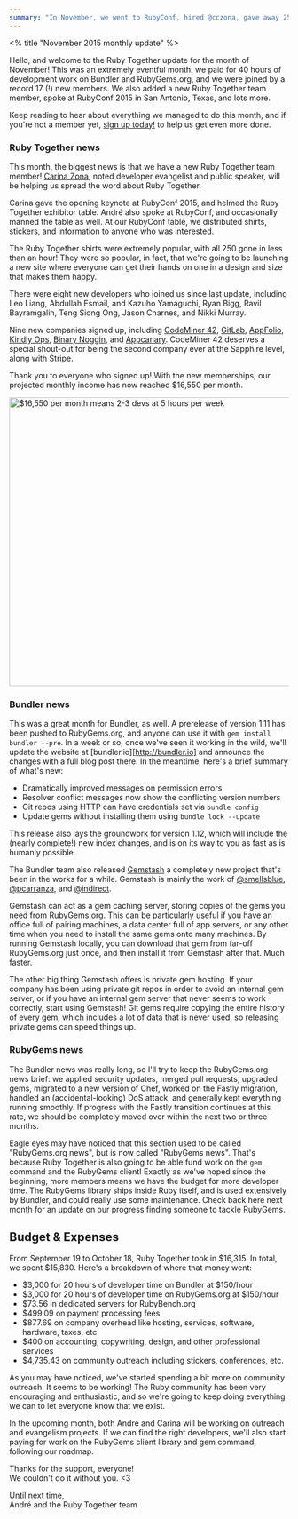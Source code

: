 ```yaml
---
summary: "In November, we went to RubyConf, hired @cczona, gave away 250 shirts, paid for 40 hours of developer work on Bundler and RubyGems.org. We also had 8 new developers and 9 new companies join as members!"
---
```

<% title "November 2015 monthly update" %>

Hello, and welcome to the Ruby Together update for the month of November! This was an extremely eventful month: we paid for 40 hours of development work on Bundler and RubyGems.org, and we were joined by a record 17 (!) new members. We also added a new Ruby Together team member, spoke at RubyConf 2015 in San Antonio, Texas, and lots more.

Keep reading to hear about everything we managed to do this month, and if you're not a member yet, [sign up today!][join] to help us get even more done. 

[join]: https://rubytogether.org/#join

### Ruby Together news

This month, the biggest news is that we have a new Ruby Together team member! [Carina Zona][cczona], noted developer evangelist and public speaker, will be helping us spread the word about Ruby Together.

Carina gave the opening keynote at RubyConf 2015, and helmed the Ruby Together exhibitor table. André also spoke at RubyConf, and occasionally manned the table as well. At our RubyConf table, we distributed shirts, stickers, and information to anyone who was interested.

[cczona]: https://twitter.com/cczona

The Ruby Together shirts were extremely popular, with all 250 gone in less than an hour! They were so popular, in fact, that we're going to be launching a new site where everyone can get their hands on one in a design and size that makes them happy.

There were eight new developers who joined us since last update, including Leo Liang, Abdullah Esmail, and Kazuho Yamaguchi, Ryan Bigg, Ravil Bayramgalin, Teng Siong Ong, Jason Charnes, and Nikki Murray.

Nine new companies signed up, including [CodeMiner 42](http://www.codeminer42.com/), [GitLab](https://about.gitlab.com/), [AppFolio](http://www.appfolioinc.com/), [Kindly Ops](https://www.kindlyops.com/), [Binary Noggin](http://binarynoggin.com/), and [Appcanary](https://appcanary.com/). CodeMiner 42 deserves a special shout-out for being the second company ever at the Sapphire level, along with Stripe.

Thank you to everyone who signed up! With the new memberships, our projected monthly income has now reached $16,550 per month.

<div class="clear"><img alt="$16,550 per month means 2-3 devs at 5 hours per week" src="https://rubytogether.org/email/2015-11-30-november-2015-monthly-update/roadmap-status.png" width="520"></div>

### Bundler news

This was a great month for Bundler, as well. A prerelease of version 1.11 has been pushed to RubyGems.org, and anyone can use it with `gem install bundler --pre`. In a week or so, once we've seen it working in the wild, we'll update the website at [bundler.io][http://bundler.io] and announce the changes with a full blog post there. In the meantime, here's a brief summary of what's new:

  - Dramatically improved messages on permission errors
  - Resolver conflict messages now show the conflicting version numbers
  - Git repos using HTTP can have credentials set via `bundle config`
  - Update gems without installing them using `bundle lock --update`

This release also lays the groundwork for version 1.12, which will include the (nearly complete!) new index changes, and is on its way to you as fast as is humanly possible.

The Bundler team also released [Gemstash][gemstash] a completely new project that's been in the works for a while. Gemstash is mainly the work of [@smellsblue][smellsblue], [@pcarranza][pcarranza], and [@indirect][indirect].

[gemstash]: https://github.com/bundler/gemstash
[pcarranza]: https://github.com/pcarranza
[smellsblue]: https://github.com/smellsblue
[indirect]: https://github.com/indirect

Gemstash can act as a gem caching server, storing copies of the gems you need from RubyGems.org. This can be particularly useful if you have an office full of pairing machines, a data center full of app servers, or any other time when you need to install the same gems onto many machines. By running Gemstash locally, you can download that gem from far-off RubyGems.org just once, and then install it from Gemstash after that. Much faster.

The other big thing Gemstash offers is private gem hosting. If your company has been using private git repos in order to avoid an internal gem server, or if you have an internal gem server that never seems to work correctly, start using Gemstash! Git gems require copying the entire history of every gem, which includes a lot of data that is never used, so releasing private gems can speed things up.

### RubyGems news

The Bundler news was really long, so I'll try to keep the RubyGems.org news brief: we applied security updates, merged pull requests, upgraded gems, migrated to a new version of Chef, worked on the Fastly migration, handled an (accidental-looking) DoS attack, and generally kept everything running smoothly. If progress with the Fastly transition continues at this rate, we should be completely moved over within the next two or three months.

Eagle eyes may have noticed that this section used to be called "RubyGems.org news", but is now called "RubyGems news". That's because Ruby Together is also going to be able fund work on the `gem` command and the RubyGems client! Exactly as we've hoped since the beginning, more members means we have the budget for more developer time. The RubyGems library ships inside Ruby itself, and is used extensively by Bundler, and could really use some maintenance. Check back here next month for an update on our progress finding someone to tackle RubyGems.

## Budget & Expenses

From September 19 to October 18, Ruby Together took in $16,315. In total, we spent $15,830. Here's a breakdown of where that money went:

  - $3,000 for 20 hours of developer time on Bundler at $150/hour
  - $3,000 for 20 hours of developer time on RubyGems.org at $150/hour
  - $73.56 in dedicated servers for RubyBench.org
  - $499.09 on payment processing fees
  - $877.69 on company overhead like hosting, services, software, hardware, taxes, etc.
  - $400 on accounting, copywriting, design, and other professional services
  - $4,735.43 on community outreach including stickers, conferences, etc.

As you may have noticed, we've started spending a bit more on community outreach. It seems to be working! The Ruby community has been very encouraging and enthusiastic, and so we're going to keep doing everything we can to let everyone know that we exist.

In the upcoming month, both André and Carina will be working on outreach and evangelism projects. If we can find the right developers, we'll also start paying for work on the RubyGems client library and gem command, following our roadmap.

Thanks for the support, everyone!<br>
We couldn't do it without you. <3

Until next time,<br>
André and the Ruby Together team
